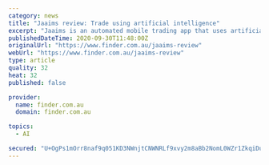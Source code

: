 ```yaml
---
category: news
title: "Jaaims review: Trade using artificial intelligence"
excerpt: "Jaaims is an automated mobile trading app that uses artificial intelligence to make trades on your behalf. It registered as a business in 2019 and has an Australian Financial Services Licence. Although Jaaims advises investing at least $5,000, there's ..."
publishedDateTime: 2020-09-30T11:48:00Z
originalUrl: "https://www.finder.com.au/jaaims-review"
webUrl: "https://www.finder.com.au/jaaims-review"
type: article
quality: 32
heat: 32
published: false

provider:
  name: finder.com.au
  domain: finder.com.au

topics:
  - AI

secured: "U+OgPs1mOrr8naf9q051KD3NWnjtCNWNRLf9xvy2m8aBb2NomL0WZr1ZkqiDutPJFl0uiVC4uJSHO4TD0pmqxTNWiujknlH3Jh4olE6IJrJky5TAcyWEgZzs0J/fU9027eoggYCZfyDKMcns1hkNKz8wzT3u1tVjkbFvKR6ur7Nqe1i2lAcnHDIainRvZEIrIajWFZEymQ5wR7YMQ9RCKUxX6u/Ry3VlNCSg9E8wSfJfSoT6gUjaOBKRZbMKM39XXqSYddXlMQWc21BDi0AeYivuT5o/dDfuQZTY8CRsitOS+CTWoLHAim9g8/hp+fLNMP76BW6uLHtsODZOeVHkEf10ZCiBSuXAguL+cUBQ+6I=;oIgXCkro8boIvAHbsi7/eA=="
---
```


